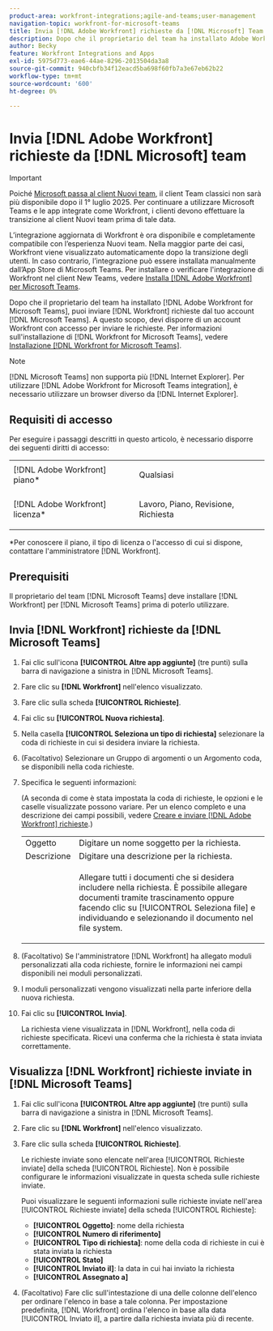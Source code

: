 ```yaml
---
product-area: workfront-integrations;agile-and-teams;user-management
navigation-topic: workfront-for-microsoft-teams
title: Invia [!DNL Adobe Workfront] richieste da [!DNL Microsoft] Team
description: Dopo che il proprietario del team ha installato Adobe Workfront per Microsoft Teams, puoi inviare le richieste Workfront dal tuo account Microsoft Teams. A questo scopo, devi disporre di un account Workfront con accesso per inviare le richieste. Per informazioni sull'installazione di Workfront per Microsoft Teams, vedere Installazione di Workfront per Microsoft Teams.
author: Becky
feature: Workfront Integrations and Apps
exl-id: 5975d773-eae6-44ae-8296-2013504da3a8
source-git-commit: 940cbfb34f12eacd5ba698f60fb7a3e67eb62b22
workflow-type: tm+mt
source-wordcount: '600'
ht-degree: 0%

---
```


# Invia [!DNL Adobe Workfront] richieste da [!DNL Microsoft] team

>[!IMPORTANT]
>
>Poiché [Microsoft passa al client Nuovi team](https://learn.microsoft.com/en-us/microsoftteams/teams-classic-client-end-of-availability), il client Team classici non sarà più disponibile dopo il 1° luglio 2025. Per continuare a utilizzare Microsoft Teams e le app integrate come Workfront, i clienti devono effettuare la transizione al client Nuovi team prima di tale data.
>
>L’integrazione aggiornata di Workfront è ora disponibile e completamente compatibile con l’esperienza Nuovi team. Nella maggior parte dei casi, Workfront viene visualizzato automaticamente dopo la transizione degli utenti. In caso contrario, l’integrazione può essere installata manualmente dall’App Store di Microsoft Teams. Per installare o verificare l&#39;integrazione di Workfront nel client New Teams, vedere [Installa [!DNL Adobe Workfront] per Microsoft Teams](/help/quicksilver/workfront-integrations-and-apps/using-workfront-with-microsoft-teams/install-workfront-ms-teams.md).

Dopo che il proprietario del team ha installato [!DNL Adobe Workfront for Microsoft Teams], puoi inviare [!DNL Workfront] richieste dal tuo account [!DNL Microsoft Teams]. A questo scopo, devi disporre di un account Workfront con accesso per inviare le richieste. Per informazioni sull&#39;installazione di [!DNL Workfront for Microsoft Teams], vedere [Installazione [!DNL Workfront for Microsoft Teams]](../../workfront-integrations-and-apps/using-workfront-with-microsoft-teams/install-workfront-ms-teams.md).

>[!NOTE]
>
>[!DNL Microsoft Teams] non supporta più [!DNL Internet Explorer]. Per utilizzare [!DNL Adobe Workfront for Microsoft Teams integration], è necessario utilizzare un browser diverso da [!DNL Internet Explorer].


## Requisiti di accesso

Per eseguire i passaggi descritti in questo articolo, è necessario disporre dei seguenti diritti di accesso:

<table style="table-layout:auto"> 
 <col> 
 <col> 
 <tbody> 
  <tr> 
   <td role="rowheader">[!DNL Adobe Workfront] piano*</td> 
   <td> <p>Qualsiasi</p> </td> 
  </tr> 
  <tr> 
   <td role="rowheader">[!DNL Adobe Workfront] licenza*</td> 
   <td> <p>Lavoro, Piano, Revisione, Richiesta</p> </td> 
  </tr> 
 </tbody> 
</table>

&#42;Per conoscere il piano, il tipo di licenza o l&#39;accesso di cui si dispone, contattare l&#39;amministratore [!DNL Workfront].

## Prerequisiti

Il proprietario del team [!DNL Microsoft Teams] deve installare [!DNL Workfront] per [!DNL Microsoft Teams] prima di poterlo utilizzare.

## Invia [!DNL Workfront] richieste da [!DNL Microsoft Teams]

1. Fai clic sull&#39;icona **[!UICONTROL Altre app aggiunte]** (tre punti) sulla barra di navigazione a sinistra in [!DNL Microsoft Teams].

1. Fare clic su **[!DNL Workfront]** nell&#39;elenco visualizzato.
1. Fare clic sulla scheda **[!UICONTROL Richieste]**.
1. Fai clic su **[!UICONTROL Nuova richiesta]**.
1. Nella casella **[!UICONTROL Seleziona un tipo di richiesta]** selezionare la coda di richieste in cui si desidera inviare la richiesta.
1. (Facoltativo) Selezionare un Gruppo di argomenti o un Argomento coda, se disponibili nella coda richieste.
1. Specifica le seguenti informazioni:

   (A seconda di come è stata impostata la coda di richieste, le opzioni e le caselle visualizzate possono variare. Per un elenco completo e una descrizione dei campi possibili, vedere [Creare e inviare [!DNL Adobe Workfront] richieste](../../manage-work/requests/create-requests/create-submit-requests.md).)

   <table style="table-layout:auto"> 
    <col> 
    <col> 
    <tbody> 
     <tr> 
      <td role="rowheader">Oggetto</td> 
      <td>Digitare un nome soggetto per la richiesta.</td> 
     </tr> 
     <tr> 
      <td role="rowheader">Descrizione</td> 
      <td>Digitare una descrizione per la richiesta.</td> 
     </tr> 
     <tr> 
      <td role="rowheader"> </td> 
      <td> <p>Allegare tutti i documenti che si desidera includere nella richiesta. È possibile allegare documenti tramite trascinamento oppure facendo clic su [!UICONTROL Seleziona file] e individuando e selezionando il documento nel file system.</p> </td> 
     </tr> 
    </tbody> 
   </table>

1. (Facoltativo) Se l&#39;amministratore [!DNL Workfront] ha allegato moduli personalizzati alla coda richieste, fornire le informazioni nei campi disponibili nei moduli personalizzati.
1. I moduli personalizzati vengono visualizzati nella parte inferiore della nuova richiesta.
1. Fai clic su **[!UICONTROL Invia]**.

   La richiesta viene visualizzata in [!DNL Workfront], nella coda di richieste specificata. Ricevi una conferma che la richiesta è stata inviata correttamente.

## Visualizza [!DNL Workfront] richieste inviate in [!DNL Microsoft Teams]

1. Fai clic sull&#39;icona **[!UICONTROL Altre app aggiunte]** (tre punti) sulla barra di navigazione a sinistra in [!DNL Microsoft Teams].

1. Fare clic su **[!DNL Workfront]** nell&#39;elenco visualizzato.
1. Fare clic sulla scheda **[!UICONTROL Richieste]**.

   Le richieste inviate sono elencate nell&#39;area [!UICONTROL Richieste inviate] della scheda [!UICONTROL Richieste]. Non è possibile configurare le informazioni visualizzate in questa scheda sulle richieste inviate.

   Puoi visualizzare le seguenti informazioni sulle richieste inviate nell&#39;area [!UICONTROL Richieste inviate] della scheda [!UICONTROL Richieste]:

   * **[!UICONTROL Oggetto]**: nome della richiesta
   * **[!UICONTROL Numero di riferimento]**
   * **[!UICONTROL Tipo di richiesta]**: nome della coda di richieste in cui è stata inviata la richiesta
   * **[!UICONTROL Stato]**
   * **[!UICONTROL Inviato il]**: la data in cui hai inviato la richiesta
   * **[!UICONTROL Assegnato a]**

1. (Facoltativo) Fare clic sull&#39;intestazione di una delle colonne dell&#39;elenco per ordinare l&#39;elenco in base a tale colonna. Per impostazione predefinita, [!DNL Workfront] ordina l&#39;elenco in base alla data [!UICONTROL Inviato il], a partire dalla richiesta inviata più di recente.
